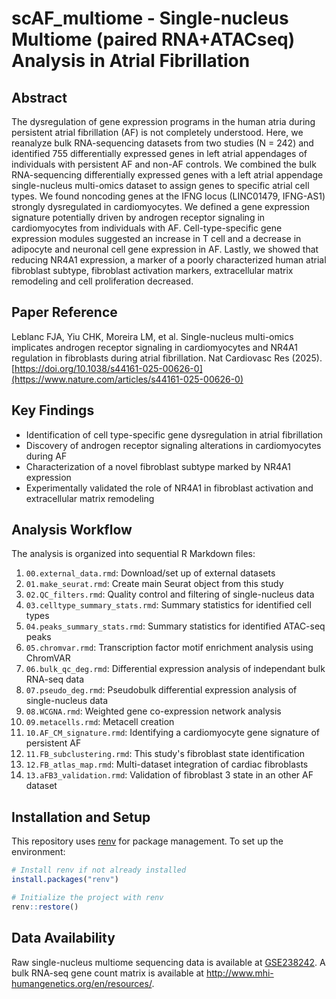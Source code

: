 # scAF_multiome - Single-nucleus Multiome (paired RNA+ATACseq) Analysis in Atrial Fibrillation

## Abstract
The dysregulation of gene expression programs in the human atria during persistent atrial fibrillation (AF) is not completely understood. Here, we reanalyze bulk RNA-sequencing datasets from two studies (N = 242) and identified 755 differentially expressed genes in left atrial appendages of individuals with persistent AF and non-AF controls. We combined the bulk RNA-sequencing differentially expressed genes with a left atrial appendage single-nucleus multi-omics dataset to assign genes to specific atrial cell types. We found noncoding genes at the IFNG locus (LINC01479, IFNG-AS1) strongly dysregulated in cardiomyocytes. We defined a gene expression signature potentially driven by androgen receptor signaling in cardiomyocytes from individuals with AF. Cell-type-specific gene expression modules suggested an increase in T cell and a decrease in adipocyte and neuronal cell gene expression in AF. Lastly, we showed that reducing NR4A1 expression, a marker of a poorly characterized human atrial fibroblast subtype, fibroblast activation markers, extracellular matrix remodeling and cell proliferation decreased.




## Paper Reference

Leblanc FJA, Yiu CHK, Moreira LM, et al. Single-nucleus multi-omics implicates androgen receptor signaling in cardiomyocytes and NR4A1 regulation in fibroblasts during atrial fibrillation. Nat Cardiovasc Res (2025). [https://doi.org/10.1038/s44161-025-00626-0](https://www.nature.com/articles/s44161-025-00626-0)

## Key Findings

- Identification of cell type-specific gene dysregulation in atrial fibrillation
- Discovery of androgen receptor signaling alterations in cardiomyocytes during AF
- Characterization of a novel fibroblast subtype marked by NR4A1 expression
- Experimentally validated the role of NR4A1 in fibroblast activation and extracellular matrix remodeling

## Analysis Workflow

The analysis is organized into sequential R Markdown files:

1. `00.external_data.rmd`: Download/set up of external datasets
2. `01.make_seurat.rmd`: Create main Seurat object from this study
3. `02.QC_filters.rmd`: Quality control and filtering of single-nucleus data
4. `03.celltype_summary_stats.rmd`: Summary statistics for identified cell types
5. `04.peaks_summary_stats.rmd`: Summary statistics for identified ATAC-seq peaks
6. `05.chromvar.rmd`: Transcription factor motif enrichment analysis using ChromVAR
7. `06.bulk_qc_deg.rmd`: Differential expression analysis of independant bulk RNA-seq data
8. `07.pseudo_deg.rmd`: Pseudobulk differential expression analysis of single-nucleus data 
9. `08.WCGNA.rmd`: Weighted gene co-expression network analysis
10. `09.metacells.rmd`: Metacell creation
11. `10.AF_CM_signature.rmd`: Identifying a cardiomyocyte gene signature of persistent AF
12. `11.FB_subclustering.rmd`: This study's fibroblast state identification
13. `12.FB_atlas_map.rmd`: Multi-dataset integration of cardiac fibroblasts
14. `13.aFB3_validation.rmd`: Validation of fibroblast 3 state in an other AF dataset

## Installation and Setup

This repository uses [renv](https://rstudio.github.io/renv/) for package management. To set up the environment:

```r
# Install renv if not already installed
install.packages("renv")

# Initialize the project with renv
renv::restore()
```

## Data Availability

Raw single-nucleus multiome sequencing data is available at [GSE238242](https://www.ncbi.nlm.nih.gov/geo/query/acc.cgi?acc=GSE238242). A bulk RNA-seq gene count matrix is available at http://www.mhi-humangenetics.org/en/resources/.